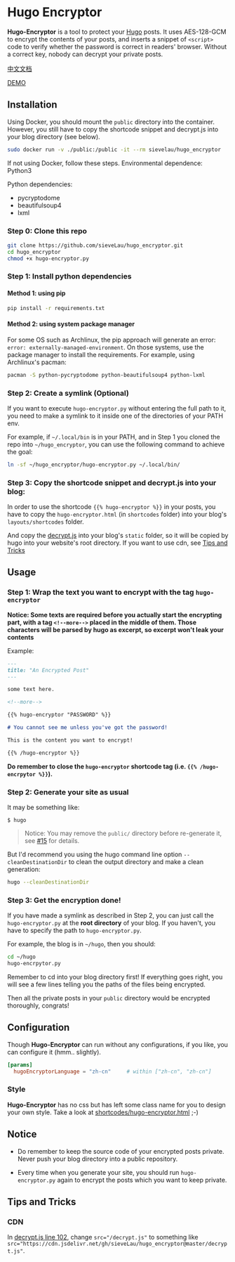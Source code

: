 # Hugo Encryptor

**Hugo-Encryptor** is a tool to protect your [Hugo](https://gohugo.io) posts. It uses AES-128-GCM to encrypt the contents of your posts, and inserts a snippet of `<script>` code to verify whether the password is correct in readers' browser. Without a correct key, nobody can decrypt your private posts.

[中文文档](./README-zh_CN.md)

[DEMO](https://0n0.fun/post/2019/03/this-is-hugo-encryptor/)

## Installation

Using Docker, you should mount the `public` directory into the container. However, you still have to copy the shortcode snippet and decrypt.js into your blog directory (see below).

```bash
sudo docker run -v ./public:/public -it --rm sievelau/hugo_encryptor
```

If not using Docker, follow these steps. Environmental dependence: Python3

Python dependencies:

- pycryptodome
- beautifulsoup4
- lxml

### Step 0: Clone this repo

```bash
git clone https://github.com/sieveLau/hugo_encryptor.git
cd hugo_encryptor
chmod +x hugo-encryptor.py
```

### Step 1: Install python dependencies

#### Method 1: using pip

```bash
pip install -r requirements.txt
```

#### Method 2: using system package manager

For some OS such as Archlinux, the pip approach will generate an error: `error: externally-managed-environment`. On those systems, use the package manager to install the requirements. For example, using Archlinux's pacman:

```bash
pacman -S python-pycryptodome python-beautifulsoup4 python-lxml
```

### Step 2: Create a symlink (Optional)

If you want to execute `hugo-encryptor.py` without entering the full path to it, you need to make a symlink to it inside one of the directories of your PATH env.

For example, if `~/.local/bin` is in your PATH, and in Step 1 you cloned the repo into `~/hugo_encryptor`, you can use the following command to achieve the goal:

```bash
ln -sf ~/hugo_encryptor/hugo-encryptor.py ~/.local/bin/
```

### Step 3: Copy the shortcode snippet and decrypt.js into your blog:

In order to use the shortcode `{{% hugo-encryptor %}}` in your posts, you have to copy the `hugo-encryptor.html` (in `shortcodes` folder) into your blog's `layouts/shortcodes` folder.

And copy the [decrypt.js](decrypt.js) into your blog's `static` folder, so it will be copied by hugo into your website's root directory. If you want to use cdn, see [Tips and Tricks](#cdn)

## Usage

### Step 1: Wrap the text you want to encrypt with the tag `hugo-encryptor`

**Notice: Some texts are required before you actually start the encrypting part, with a tag `<!--more-->` placed in the middle of them. Those characters will be parsed by hugo as excerpt, so excerpt won't leak your contents**

Example:

```markdown
---
title: "An Encrypted Post"
---

some text here.

<!--more-->

{{% hugo-encryptor "PASSWORD" %}}

# You cannot see me unless you've got the password!

This is the content you want to encrypt!

{{% /hugo-encryptor %}}
```

**Do remember to close the `hugo-encryptor` shortcode tag (i.e. `{{% /hugo-encrpytor %}}`).**

### Step 2: Generate your site as usual

It may be something like:

    $ hugo

> Notice: You may remove the `public/` directory before re-generate it, see [#15](https://github.com/Li4n0/hugo_encryptor/issues/15#issuecomment-826044272) for details.

But I'd recommend you using the hugo command line option `--cleanDestinationDir` to clean the output directory and make a clean generation:

```bash
hugo --cleanDestinationDir
```

### Step 3: Get the encryption done!

If you have made a symlink as described in Step 2, you can just call the `hugo-encryptor.py` at the **root directory** of your blog. If you haven't, you have to specify the path to `hugo-encryptor.py`.

For example, the blog is in `~/hugo`, then you should:

```bash
cd ~/hugo
hugo-encrpytor.py
```

Remember to cd into your blog directory first! If everything goes right, you will see a few lines telling you the paths of the files being encrypted.

Then all the private posts in your `public` directory would be encrypted thoroughly, congrats!

## Configuration

Though **Hugo-Encryptor** can run without any configurations, if you like, you can configure it (hmm.. slightly).

```toml
[params]
  hugoEncryptorLanguage = "zh-cn"     # within ["zh-cn", "zh-cn"]
```

### Style

**Hugo-Encryptor** has no css but has left some class name for you to design your own style. Take a look at [shortcodes/hugo-encryptor.html](shortcodes/hugo-encryptor.html) ;-)

## Notice

- Do remember to keep the source code of your encrypted posts private. Never push your blog directory into a public repository.

- Every time when you generate your site, you should run `hugo-encryptor.py` again to encrypt the posts which you want to keep private.

## Tips and Tricks

### CDN

In [decrypt.js line 102](https://github.com/sieveLau/hugo_encryptor/blob/master/hugo-encryptor.py#L102), change `src="/decrypt.js"` to something like `src="https://cdn.jsdelivr.net/gh/sieveLau/hugo_encryptor@master/decrypt.js"`.
